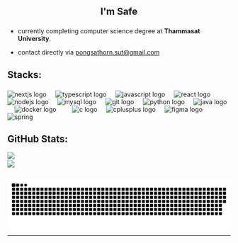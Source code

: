 <h2 align="center">I'm Safe</h2>

###


<!-- <a href="https://zebastian-cstu.vercel.app/" target="_blank"> my portfolio's site </a> -->

###




-  currently completing computer science degree at **Thammasat University**.
  
-  contact directly via pongsathorn.sut@gmail.com





###


##  Stacks:


###

<div align="left">
  <img src="https://skillicons.dev/icons?i=nextjs" height="30" alt="nextjs logo"  />
  <img width="12" />
  <img src="https://cdn.jsdelivr.net/gh/devicons/devicon/icons/typescript/typescript-original.svg" height="30" alt="typescript logo"  />
  <img width="12" />
  <img src="https://cdn.jsdelivr.net/gh/devicons/devicon/icons/javascript/javascript-original.svg" height="30" alt="javascript logo"  />
  <img width="12" />
  <img src="https://cdn.jsdelivr.net/gh/devicons/devicon/icons/react/react-original.svg" height="30" alt="react logo"  />
  <img width="12" />
  <img src="https://cdn.jsdelivr.net/gh/devicons/devicon/icons/nodejs/nodejs-original.svg" height="30" alt="nodejs logo"  />
  <img width="12" />
  <img src="https://cdn.jsdelivr.net/gh/devicons/devicon/icons/mysql/mysql-original.svg" height="30" alt="mysql logo"  />
  <img width="12" />
  <img src="https://cdn.jsdelivr.net/gh/devicons/devicon/icons/git/git-original.svg" height="30" alt="git logo"  />
  <img width="12" />
  <img src="https://cdn.jsdelivr.net/gh/devicons/devicon/icons/python/python-original.svg" height="30" alt="python logo"  />
  <img width="12" />
  <img src="https://cdn.jsdelivr.net/gh/devicons/devicon/icons/java/java-original.svg" height="30" alt="java logo"  />
  <img width="12" />
  <img src="https://cdn.jsdelivr.net/gh/devicons/devicon/icons/docker/docker-original.svg" height="30" alt="docker logo"  />
  <img width="12" />

  <img width="12" />
  <img src="https://cdn.jsdelivr.net/gh/devicons/devicon/icons/c/c-original.svg" height="30" alt="c logo"  />
  <img width="12" />
  <img src="https://cdn.jsdelivr.net/gh/devicons/devicon/icons/cplusplus/cplusplus-original.svg" height="30" alt="cplusplus logo"  />
  <img width="12" />
  <img src="https://cdn.jsdelivr.net/gh/devicons/devicon/icons/figma/figma-original.svg" height="30" alt="figma logo"  />
  <img width="12" />
  
 
  <img src="https://www.vectorlogo.zone/logos/springio/springio-icon.svg" alt="spring"  height="30"/> 
  <img width="12" />
  
</div>

###



###



##  GitHub Stats:

![](https://github-readme-stats.vercel.app/api?username=sekerblade&theme=monokai&hide_border=false&include_all_commits=false&count_private=false)<br/>
![](https://github-readme-streak-stats.herokuapp.com/?user=sekerblade&theme=great-gatsby&hide_border=false)<br/>



###



###
![Snake Animation](https://raw.githubusercontent.com/sekerblade/sekerblade/output/github-contribution-grid-snake.svg)


---


<!-- Proudly created with GPRM ( https://gprm.itsvg.in ) -->
